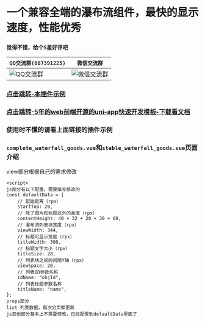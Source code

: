 # 一个兼容全端的瀑布流组件，最快的显示速度，性能优秀
### `觉得不错，给个5星好评吧`

| `QQ交流群(607391225)`         | `微信交流群`                  |
| ----------------------------|--------------------------- |
|![QQ交流群](http://qn.kemean.cn//upload/202004/14/15868301778472k7oubi6.png)|![微信交流群](http://8.129.186.35/images/weiXin_group_code.jpg)|

### [点击跳转-本插件示例](https://ext.dcloud.net.cn/plugin?id=2009)
### [点击跳转-5年的web前端开源的uni-app快速开发模板-下载看文档](https://ext.dcloud.net.cn/plugin?id=2009)

### 使用时不懂的请看上面链接的插件示例

### `complete_waterfall_goods.vue`和`stable_waterfall_goods.vue`页面介绍
view部分根据自己的需求修改
```
<script>
js部分有以下配置，需要填写修改的
const defaultData = {
	// 起始距离（rpx）
	startTop: 20,
	// 除了图片和标题以外的高度（rpx）
	contentHeight: 40 + 32 + 20 + 30 + 60,
	// 瀑布流列表块宽度（rpx）
	viewWidth: 344,
	// 标题可显示宽度（rpx）
	titleWidth: 300,
	// 标题文字大小（rpx）
	titleSize: 28,
	// 列表块之间的间隔Y轴（rpx）
	viewSpace: 20,
	// 列表ID参数名称
	idName: "objId",
	// 列表标题参数名称
	titleName: "name",
};
props部分
list 列表数据，每次分页都更新
js其他部分基本上不需要修改，已经配置到defaultData里面了
```
